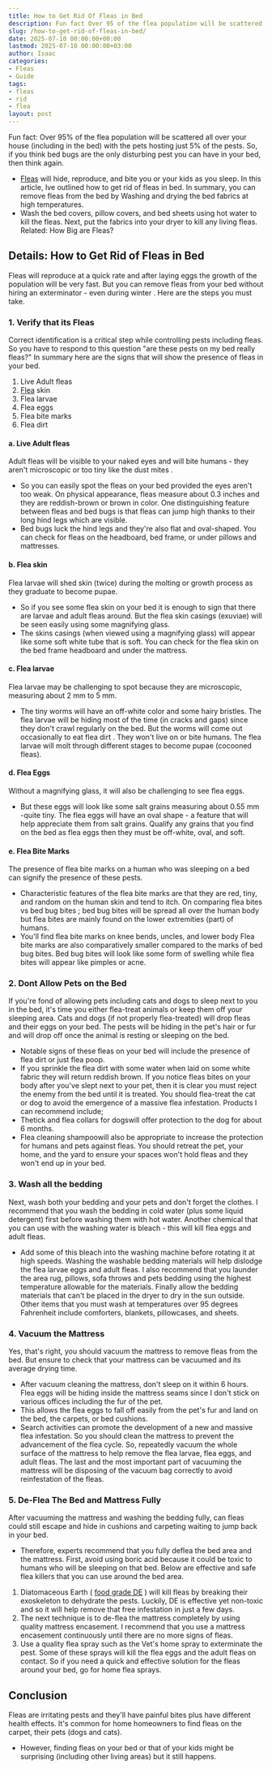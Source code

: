 ```yaml
---
title: How to Get Rid Of Fleas in Bed
description: Fun fact Over 95 of the flea population will be scattered all over your house including in the bed with the pets hosting just 5 of the pests. So, if you think...
slug: /how-to-get-rid-of-fleas-in-bed/
date: 2025-07-10 00:00:00+00:00
lastmod: 2025-07-10 00:00:00+03:00
author: Isaac
categories:
- Fleas
- Guide
tags:
- fleas
- rid
- flea
layout: post
---
```

Fun fact: Over 95% of the
flea population
will be scattered all over your house (including in the bed) with the pets hosting just 5% of the pests.
So, if you think bed bugs are the only disturbing pest you can have in your bed, then think again.
- [Fleas](https://pestpolicy.com/getting-rid-of-fleas-in-the-carpet/) will hide, reproduce, and bite you or your kids as you sleep.
In this article, Ive outlined how to get rid of fleas in bed.
In summary, you can remove fleas from the bed by Washing and drying the bed fabrics at high temperatures.
- Wash the bed covers, pillow covers, and bed sheets using hot water to kill the fleas. Next, put the fabrics into your dryer to kill any living fleas.
Related:
How Big are Fleas?
## Details: How to Get Rid of Fleas in Bed
Fleas will reproduce at a quick rate and after laying eggs the growth of the population will be very fast.
But you can remove fleas from your bed without hiring an exterminator -
even during winter
. Here are the steps you must take.
### 1. Verify that its Fleas
Correct identification is a critical step while controlling pests including fleas.
So you have to respond to this question "are these pests on my bed really fleas?"
In summary here are the signs that will show the presence of fleas in your bed.
1. Live Adult fleas
2. [Flea](https://pestpolicy.com/how-to-get-rid-of-flea-eggs-on-cats/) skin
3. Flea larvae
4. Flea eggs
5. Flea bite marks
6. Flea dirt
#### a. Live Adult fleas
Adult fleas will be visible to your naked eyes and will bite humans - they aren't microscopic or too tiny like the
dust mites
.
- So you can easily spot the fleas on your bed provided the eyes aren't too weak.
On physical appearance, fleas measure about 0.3 inches and they are reddish-brown or brown in color.
One distinguishing feature between fleas and bed bugs is that fleas can jump high thanks to their long hind legs which are visible.
- Bed bugs luck the hind legs and they're also flat and oval-shaped.
You can check for fleas on the headboard, bed frame, or under pillows and mattresses.
#### b. Flea skin
Flea larvae will shed skin (twice) during the molting or growth process as they graduate to become pupae.
- So if you see some flea skin on your bed it is enough to sign that there are larvae and adult fleas around.
But the flea skin casings (exuviae) will be seen easily using some magnifying glass.
- The skins casings (when viewed using a magnifying glass) will appear like some soft white tube that is soft.
You can check for the flea skin on the bed frame headboard and under the mattress.
#### c. Flea larvae
Flea larvae may be challenging to spot because they are microscopic, measuring about 2 mm to 5 mm.
- The tiny worms will have an off-white color and some hairy bristles.
The flea larvae will be hiding most of the time (in cracks and gaps) since they don't crawl regularly on the bed.
But the worms will come out occasionally to
eat flea dirt
. They won't live on or bite humans.
The flea larvae will molt through different stages to become pupae (cocooned fleas).
#### d. Flea Eggs
Without a magnifying glass, it will also be challenging to see flea eggs.
- But these eggs will look like some salt grains measuring about 0.55 mm -quite tiny.
The flea eggs will have an oval shape - a feature that will help appreciate them from salt grains.
Qualify any grains that you find on the bed as flea eggs then they must be off-white, oval, and soft.
#### e. Flea Bite Marks
The presence of flea bite marks on a human who was sleeping on a bed can signify the presence of these pests.
- Characteristic features of the flea bite marks are that they are red, tiny, and random on the human skin and tend to itch.
On comparing
flea bites vs bed bug bites
; bed bug bites will be spread all over the human body but flea bites are mainly found on the lower extremities (part) of humans.
- You'll find flea bite marks on knee bends, uncles, and lower body
Flea bite marks are also comparatively smaller compared to the marks of bed bug bites.
Bed bug bites will look like some form of swelling while flea bites will appear like pimples or acne.

### 2. Dont Allow Pets on the Bed
If you're fond of allowing pets including cats and dogs to sleep next to you in the bed, it's time you either flea-treat animals or keep them off your sleeping area.
Cats and dogs (if not properly flea-treated) will drop fleas and their eggs on your bed.
The pests will be hiding in the pet's hair or fur and will drop off once the animal is resting or sleeping on the bed.
- Notable signs of these fleas on your bed will include the presence of flea dirt or just flea poop.
- If you sprinkle the flea dirt with some water when laid on some white fabric they will return reddish brown.
If you notice fleas bites on your body after you've slept next to your pet, then it is clear you must reject the enemy from the bed until it is treated.
You should flea-treat the cat or dog to avoid the emergence of a massive flea infestation.
Products I can recommend include;
- Thetick and flea collars for dogswill offer protection to the dog for about 6 months.
- Flea cleaning shampoowill also be appropriate to increase the protection for humans and pets against fleas.
You should retreat the pet, your home, and the yard to ensure your spaces won't hold fleas and they won't end up in your bed.
### 3. Wash all the bedding
Next, wash both your bedding and your pets and don't forget the clothes.
I recommend that you wash the bedding in cold water (plus some liquid detergent) first before washing them with hot water.
Another chemical that you can use with the washing water is bleach - this will kill flea eggs and adult fleas.
- Add some of this bleach into the washing machine before rotating it at high speeds.
Washing the washable bedding materials will help dislodge the flea larvae eggs and adult fleas.
I also recommend that you launder the area rug, pillows, sofa throws and pets bedding using the highest temperature allowable for the materials.
Finally allow the bedding materials that can't be placed in the dryer to dry in the sun outside.
Other items that you must wash at temperatures over 95 degrees Fahrenheit include comforters, blankets, pillowcases, and sheets.
### 4. Vacuum the Mattress
Yes, that's right, you should vacuum the mattress to remove fleas from the bed. But ensure to check that your mattress can be vacuumed and its average drying time.
- After vacuum cleaning the mattress, don't sleep on it within 6 hours.
Flea eggs will be hiding inside the mattress seams since I don't stick on various offices including the fur of the pet.
- This allows the flea eggs to fall off easily from the pet's fur and land on the bed, the carpets, or bed cushions.
- Search activities can promote the development of a new and massive flea infestation.
So you should clean the mattress to prevent the advancement of the flea cycle. So, repeatedly vacuum the whole surface of the mattress to help remove the flea larvae, flea eggs, and adult fleas.
The last and the most important part of vacuuming the mattress will be disposing of the vacuum bag correctly to avoid reinfestation of the fleas.
### 5. De-Flea The Bed and Mattress Fully
After vacuuming the mattress and washing the bedding fully, can fleas could still escape and hide in cushions and carpeting waiting to jump back in your bed.
- Therefore, experts recommend that you fully deflea the bed area and the mattress.
First, avoid using boric acid because it could be toxic to humans who will be sleeping on that bed.
Below are effective and safe flea killers that you can use around the bed area.
1. Diatomaceous Earth (
[food grade DE](https://pestpolicy.com/diatomaceous-earth-for-fleas/)
) will kill fleas by breaking their exoskeleton to dehydrate the pests.
Luckily, DE is effective yet non-toxic and so it will help remove that free infestation in just a few days.
2. The next technique is to de-flea the mattress completely by using quality mattress encasement.
I recommend that you use a
mattress encasement
continuously until there are no more signs of fleas.
3. Use a quality flea spray such as the Vet's home spray to exterminate the pest.
Some of these sprays will kill the flea eggs and the adult fleas on contact. So if you need a quick and effective solution for the fleas around your bed, go for home flea sprays.
## Conclusion
Fleas are irritating pests and they'll have painful bites plus have different health effects.
It's common for home homeowners to find fleas on the carpet, their pets (dogs and cats).
- However, finding fleas on your bed or that of your kids might be surprising (including other living areas) but it still happens.
